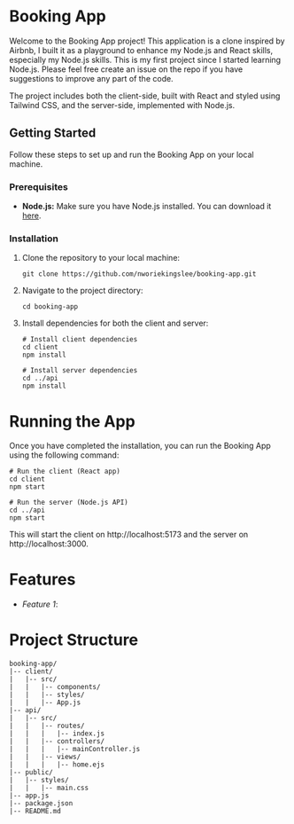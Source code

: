 # Booking App

Welcome to the Booking App project! This application is a clone inspired by Airbnb, I built it as a playground to enhance my Node.js and React skills, especially my Node.js skills. This is my first project since I started learning Node.js. Please feel free create an issue on the repo if you have suggestions to improve any part of the code.  

The project includes both the client-side, built with React and styled using Tailwind CSS, and the server-side, implemented with Node.js.


## Getting Started

Follow these steps to set up and run the Booking App on your local machine.

### Prerequisites

- **Node.js:** Make sure you have Node.js installed. You can download it [here](https://nodejs.org/).

### Installation

1. Clone the repository to your local machine:

   ```
   git clone https://github.com/nworiekingslee/booking-app.git
   ```

2. Navigate to the project directory:
    ```
    cd booking-app
    ```

3. Install dependencies for both the client and server:
    ```
    # Install client dependencies
    cd client
    npm install

    # Install server dependencies
    cd ../api
    npm install
    ```

# Running the App

Once you have completed the installation, you can run the Booking App using the following command:

```
# Run the client (React app)
cd client
npm start

# Run the server (Node.js API)
cd ../api
npm start

```

This will start the client on http://localhost:5173 and the server on http://localhost:3000.


# Features

- _Feature 1_: 


# Project Structure

```
booking-app/
|-- client/
|   |-- src/
|   |   |-- components/
|   |   |-- styles/
|   |   |-- App.js
|-- api/
|   |-- src/
|   |   |-- routes/
|   |   |   |-- index.js
|   |   |-- controllers/
|   |   |   |-- mainController.js
|   |   |-- views/
|   |   |   |-- home.ejs
|-- public/
|   |-- styles/
|   |   |-- main.css
|-- app.js
|-- package.json
|-- README.md
```

